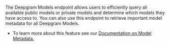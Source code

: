 The Deepgram Models endpoint allows users to efficiently query all available public models or private models and determine which models they have access to. You can also use this endpoint to retrieve important model metadata for all Deepgram Models. 

- To learn more about this feature see our [Documentation on Model Metadata.](https://developers.deepgram.com/docs/model-metadata)

